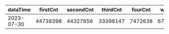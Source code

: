 |dataTime|firstCnt|secondCnt|thirdCnt|fourCnt|winCnt|vrate|wrate|
|-|-|-|-|-|-|-|-|
|2023-07-30|44738398|44327856|33398147|7472638|6713805|0%|0%|